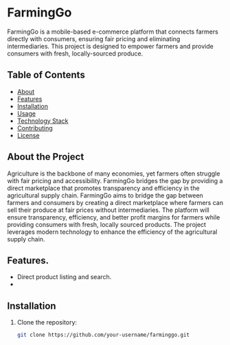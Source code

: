 # FarmingGo

FarmingGo is a mobile-based e-commerce platform that connects farmers directly with consumers, ensuring fair pricing and eliminating intermediaries. This project is designed to empower farmers and provide consumers with fresh, locally-sourced produce.

## Table of Contents
- [About](#about)
- [Features](#features)
- [Installation](#installation)
- [Usage](#usage)
- [Technology Stack](#technology-stack)
- [Contributing](#contributing)
- [License](#license)

## About the Project
Agriculture is the backbone of many economies, yet farmers often struggle with fair pricing and accessibility. FarmingGo bridges the gap by providing a direct marketplace that promotes transparency and efficiency in the agricultural supply chain.
FarmingGo aims to bridge the gap between farmers and consumers by creating a direct marketplace where farmers can sell their produce at fair prices without intermediaries. The platform will ensure transparency, efficiency, and better profit margins for farmers while providing consumers with fresh, locally sourced products. The project leverages modern technology to enhance the efficiency of the agricultural supply chain.


## Features.
- Direct product listing and search.
- 

## Installation
1. Clone the repository:
   ```bash
   git clone https://github.com/your-username/farminggo.git
